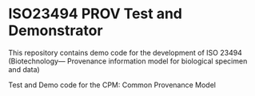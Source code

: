 # ISO23494 PROV Test and Demonstrator

This repository contains demo code for the development of ISO 23494 (Biotechnology— Provenance information model for biological specimen and data) 

Test and Demo code for the CPM: Common Provenance Model


